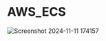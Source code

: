 # AWS_ECS

![Screenshot 2024-11-11 174157](https://github.com/user-attachments/assets/57432773-827f-4116-97ef-31e78b73a34f)
